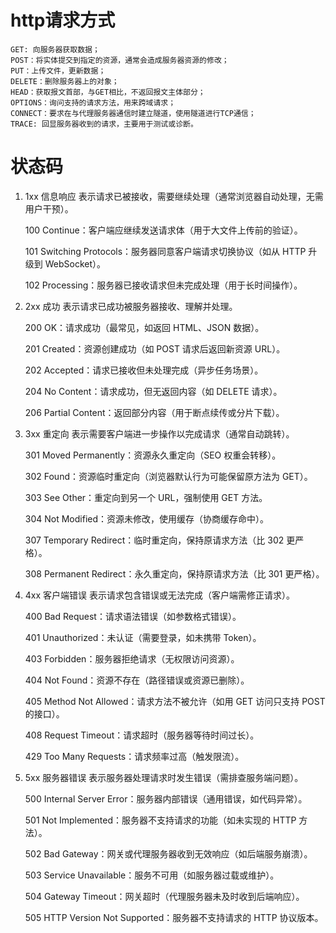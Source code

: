 # http请求方式
    GET: 向服务器获取数据；
    POST：将实体提交到指定的资源，通常会造成服务器资源的修改；
    PUT：上传文件，更新数据；
    DELETE：删除服务器上的对象；
    HEAD：获取报文首部，与GET相比，不返回报文主体部分；
    OPTIONS：询问支持的请求方法，用来跨域请求；
    CONNECT：要求在与代理服务器通信时建立隧道，使用隧道进行TCP通信；
    TRACE: 回显服务器收到的请求，主要⽤于测试或诊断。
# 状态码
1. 1xx 信息响应
    表示请求已被接收，需要继续处理（通常浏览器自动处理，无需用户干预）。

    100 Continue：客户端应继续发送请求体（用于大文件上传前的验证）。

    101 Switching Protocols：服务器同意客户端请求切换协议（如从 HTTP 升级到 WebSocket）。

    102 Processing：服务器已接收请求但未完成处理（用于长时间操作）。

2. 2xx 成功
    表示请求已成功被服务器接收、理解并处理。

    200 OK：请求成功（最常见，如返回 HTML、JSON 数据）。

    201 Created：资源创建成功（如 POST 请求后返回新资源 URL）。

    202 Accepted：请求已接收但未处理完成（异步任务场景）。

    204 No Content：请求成功，但无返回内容（如 DELETE 请求）。

    206 Partial Content：返回部分内容（用于断点续传或分片下载）。

3. 3xx 重定向
    表示需要客户端进一步操作以完成请求（通常自动跳转）。

    301 Moved Permanently：资源永久重定向（SEO 权重会转移）。

    302 Found：资源临时重定向（浏览器默认行为可能保留原方法为 GET）。

    303 See Other：重定向到另一个 URL，强制使用 GET 方法。

    304 Not Modified：资源未修改，使用缓存（协商缓存命中）。

    307 Temporary Redirect：临时重定向，保持原请求方法（比 302 更严格）。

    308 Permanent Redirect：永久重定向，保持原请求方法（比 301 更严格）。

4. 4xx 客户端错误
    表示请求包含错误或无法完成（客户端需修正请求）。

    400 Bad Request：请求语法错误（如参数格式错误）。

    401 Unauthorized：未认证（需要登录，如未携带 Token）。

    403 Forbidden：服务器拒绝请求（无权限访问资源）。

    404 Not Found：资源不存在（路径错误或资源已删除）。

    405 Method Not Allowed：请求方法不被允许（如用 GET 访问只支持 POST 的接口）。

    408 Request Timeout：请求超时（服务器等待时间过长）。

    429 Too Many Requests：请求频率过高（触发限流）。

5. 5xx 服务器错误
    表示服务器处理请求时发生错误（需排查服务端问题）。

    500 Internal Server Error：服务器内部错误（通用错误，如代码异常）。

    501 Not Implemented：服务器不支持请求的功能（如未实现的 HTTP 方法）。

    502 Bad Gateway：网关或代理服务器收到无效响应（如后端服务崩溃）。

    503 Service Unavailable：服务不可用（如服务器过载或维护）。

    504 Gateway Timeout：网关超时（代理服务器未及时收到后端响应）。

    505 HTTP Version Not Supported：服务器不支持请求的 HTTP 协议版本。


